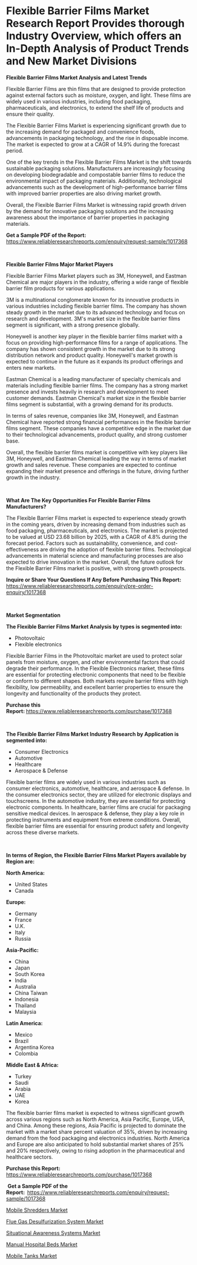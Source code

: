 <p><h1>Flexible Barrier Films Market Research Report Provides thorough Industry Overview, which offers an In-Depth Analysis of Product Trends and New Market Divisions</h1></p><p><strong>Flexible Barrier Films Market Analysis and Latest Trends</strong></p>
<p><p>Flexible Barrier Films are thin films that are designed to provide protection against external factors such as moisture, oxygen, and light. These films are widely used in various industries, including food packaging, pharmaceuticals, and electronics, to extend the shelf life of products and ensure their quality.</p><p>The Flexible Barrier Films Market is experiencing significant growth due to the increasing demand for packaged and convenience foods, advancements in packaging technology, and the rise in disposable income. The market is expected to grow at a CAGR of 14.9% during the forecast period.</p><p>One of the key trends in the Flexible Barrier Films Market is the shift towards sustainable packaging solutions. Manufacturers are increasingly focusing on developing biodegradable and compostable barrier films to reduce the environmental impact of packaging materials. Additionally, technological advancements such as the development of high-performance barrier films with improved barrier properties are also driving market growth.</p><p>Overall, the Flexible Barrier Films Market is witnessing rapid growth driven by the demand for innovative packaging solutions and the increasing awareness about the importance of barrier properties in packaging materials.</p></p>
<p><strong>Get a Sample PDF of the Report:&nbsp;</strong> <a href="https://www.reliableresearchreports.com/enquiry/request-sample/1017368">https://www.reliableresearchreports.com/enquiry/request-sample/1017368</a></p>
<p>&nbsp;</p>
<p><strong>Flexible Barrier Films Major Market Players</strong></p>
<p><p>Flexible Barrier Films Market players such as 3M, Honeywell, and Eastman Chemical are major players in the industry, offering a wide range of flexible barrier film products for various applications.</p><p>3M is a multinational conglomerate known for its innovative products in various industries including flexible barrier films. The company has shown steady growth in the market due to its advanced technology and focus on research and development. 3M's market size in the flexible barrier films segment is significant, with a strong presence globally.</p><p>Honeywell is another key player in the flexible barrier films market with a focus on providing high-performance films for a range of applications. The company has shown consistent growth in the market due to its strong distribution network and product quality. Honeywell's market growth is expected to continue in the future as it expands its product offerings and enters new markets.</p><p>Eastman Chemical is a leading manufacturer of specialty chemicals and materials including flexible barrier films. The company has a strong market presence and invests heavily in research and development to meet customer demands. Eastman Chemical's market size in the flexible barrier films segment is substantial, with a growing demand for its products.</p><p>In terms of sales revenue, companies like 3M, Honeywell, and Eastman Chemical have reported strong financial performances in the flexible barrier films segment. These companies have a competitive edge in the market due to their technological advancements, product quality, and strong customer base.</p><p>Overall, the flexible barrier films market is competitive with key players like 3M, Honeywell, and Eastman Chemical leading the way in terms of market growth and sales revenue. These companies are expected to continue expanding their market presence and offerings in the future, driving further growth in the industry.</p></p>
<p>&nbsp;</p>
<p><strong>What Are The Key Opportunities For Flexible Barrier Films Manufacturers?</strong></p>
<p><p>The Flexible Barrier Films market is expected to experience steady growth in the coming years, driven by increasing demand from industries such as food packaging, pharmaceuticals, and electronics. The market is projected to be valued at USD 23.68 billion by 2025, with a CAGR of 4.8% during the forecast period. Factors such as sustainability, convenience, and cost-effectiveness are driving the adoption of flexible barrier films. Technological advancements in material science and manufacturing processes are also expected to drive innovation in the market. Overall, the future outlook for the Flexible Barrier Films market is positive, with strong growth prospects.</p></p>
<p><strong>Inquire or Share Your Questions If Any Before Purchasing This Report:</strong> <a href="https://www.reliableresearchreports.com/enquiry/pre-order-enquiry/1017368">https://www.reliableresearchreports.com/enquiry/pre-order-enquiry/1017368</a></p>
<p>&nbsp;</p>
<p><strong>Market Segmentation</strong></p>
<p><strong>The Flexible Barrier Films Market Analysis by types is segmented into:</strong></p>
<p><ul><li>Photovoltaic</li><li>Flexible electronics</li></ul></p>
<p><p>Flexible Barrier Films in the Photovoltaic market are used to protect solar panels from moisture, oxygen, and other environmental factors that could degrade their performance. In the Flexible Electronics market, these films are essential for protecting electronic components that need to be flexible or conform to different shapes. Both markets require barrier films with high flexibility, low permeability, and excellent barrier properties to ensure the longevity and functionality of the products they protect.</p></p>
<p><strong>Purchase this Report:&nbsp;</strong><a href="https://www.reliableresearchreports.com/purchase/1017368">https://www.reliableresearchreports.com/purchase/1017368</a></p>
<p>&nbsp;</p>
<p><strong>The Flexible Barrier Films Market Industry Research by Application is segmented into:</strong></p>
<p><ul><li>Consumer Electronics</li><li>Automotive</li><li>Healthcare</li><li>Aerospace & Defense</li></ul></p>
<p><p>Flexible barrier films are widely used in various industries such as consumer electronics, automotive, healthcare, and aerospace & defense. In the consumer electronics sector, they are utilized for electronic displays and touchscreens. In the automotive industry, they are essential for protecting electronic components. In healthcare, barrier films are crucial for packaging sensitive medical devices. In aerospace & defense, they play a key role in protecting instruments and equipment from extreme conditions. Overall, flexible barrier films are essential for ensuring product safety and longevity across these diverse markets.</p></p>
<p>&nbsp;</p>
<p><strong>In terms of Region, the Flexible Barrier Films Market Players available by Region are:</strong></p>
<p>
    <p> <strong> North America: </strong>
        <ul>
            <li>United States</li>
            <li>Canada</li>
        </ul>
        </p> 
    <p> <strong> Europe: </strong>
        <ul>
            <li>Germany</li>
            <li>France</li>
            <li>U.K.</li>
            <li>Italy</li>
            <li>Russia</li>
        </ul>
        </p> 
    <p> <strong> Asia-Pacific: </strong>
        <ul>
            <li>China</li>
            <li>Japan</li>
            <li>South Korea</li>
            <li>India</li>
            <li>Australia</li>
            <li>China Taiwan</li>
            <li>Indonesia</li>
            <li>Thailand</li>
            <li>Malaysia</li>
        </ul>
        </p> 
    <p> <strong> Latin America: </strong>
        <ul>
            <li>Mexico</li>
            <li>Brazil</li>
            <li>Argentina Korea</li>
            <li>Colombia</li>
        </ul>
        </p> 
    <p> <strong> Middle East & Africa: </strong>
        <ul>
            <li>Turkey</li>
            <li>Saudi</li>
            <li>Arabia</li>
            <li>UAE</li>
            <li>Korea</li>
        </ul>
    </p>
    </p>
<p><p>The flexible barrier films market is expected to witness significant growth across various regions such as North America, Asia Pacific, Europe, USA, and China. Among these regions, Asia Pacific is projected to dominate the market with a market share percent valuation of 35%, driven by increasing demand from the food packaging and electronics industries. North America and Europe are also anticipated to hold substantial market shares of 25% and 20% respectively, owing to rising adoption in the pharmaceutical and healthcare sectors.</p></p>
<p><strong>Purchase this Report: </strong><a href="https://www.reliableresearchreports.com/purchase/1017368">https://www.reliableresearchreports.com/purchase/1017368</a></p>
<p>&nbsp;<strong>Get a Sample PDF of the Report:&nbsp;&nbsp;</strong><a href="https://www.reliableresearchreports.com/enquiry/request-sample/1017368">https://www.reliableresearchreports.com/enquiry/request-sample/1017368</a></p>
<p><strong></strong></p>
<p><p><a href="https://medium.com/@dessiefadel/analyzing-mobile-shredders-market-global-industry-perspective-and-forecast-2024-to-2031-bbe04b6d99af">Mobile Shredders Market</a></p><p><a href="https://medium.com/@terrellconn/flue-gas-desulfurization-system-market-the-key-to-successful-business-strategy-forecast-till-2031-501cda2940b8">Flue Gas Desulfurization System Market</a></p><p><a href="https://medium.com/@terrellconn/situational-awareness-systems-market-analysis-and-sze-forecasted-for-period-from-2024-to-2031-62bf22e2b6f7">Situational Awareness Systems Market</a></p><p><a href="https://medium.com/@anibalstamm1912/manual-hospital-beds-market-share-evolution-and-market-growth-trends-2024-2031-ac660e764013">Manual Hospital Beds Market</a></p><p><a href="https://medium.com/@anibalstamm1912/mobile-tanks-market-the-key-to-successful-business-strategy-forecast-till-2031-dbc92e5f9ad8">Mobile Tanks Market</a></p></p>